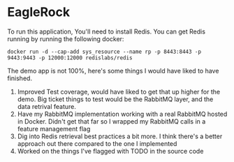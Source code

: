 # EagleRock

To run this application, You'll need to install Redis.
You can get Redis running by running the following docker:
```
docker run -d --cap-add sys_resource --name rp -p 8443:8443 -p 9443:9443 -p 12000:12000 redislabs/redis
```

The demo app is not 100%, here's some things I would have liked to have finished.
1. Improved Test coverage, would have liked to get that up higher for the demo. Big ticket things to test would be the RabbitMQ layer, and the data retrival feature.
2. Have my RabbitMQ implementation working with a real RabbitMQ hosted in Docker. Didn't get that far so I wrapped my RabbitMQ calls in a feature management flag
3. Dig into Redis retrieval best practices a bit more. I think there's a better approach out there compared to the one I implemented
4. Worked on the things I've flagged with TODO in the source code
